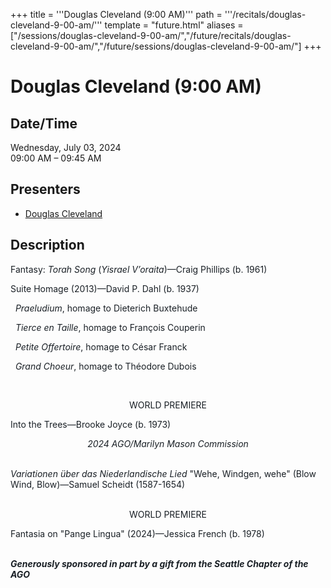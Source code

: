 +++
title = '''Douglas Cleveland (9:00 AM)'''
path = '''/recitals/douglas-cleveland-9-00-am/'''
template = "future.html"
aliases = ["/sessions/douglas-cleveland-9-00-am/","/future/recitals/douglas-cleveland-9-00-am/","/future/sessions/douglas-cleveland-9-00-am/"]
+++

<h1>Douglas Cleveland (9:00 AM)</h1>

<h2>Date/Time</h2>
<p>Wednesday, July 03, 2024<br>
09:00 AM – 09:45 AM</p>
<h2>Presenters</h2>
<ul>
<li><a href="/performers/douglas-cleveland/">Douglas Cleveland</a></li>
</ul>
<h2>Description</h2>

<div class="ag87-crtemvc-hsbk"><div class="css-vsf5of"><p style="text-align:left;" class="carina-rte-public-DraftStyleDefault-block"><span style="color: rgb(26,32,38);">Fantasy:</span> <span style="color: rgb(26,32,38);"><span style="font-style: italic;">Torah Song</span></span> <span style="color: rgb(26,32,38);">(<span style="font-style: italic;">Yisrael V’oraita</span>)—Craig Phillips (b. 1961)</span><br></p><p style="text-align:left;" class="carina-rte-public-DraftStyleDefault-block"><span style="color: rgb(26,32,38);">Suite Homage (2013)—David P. Dahl (b. 1937)</span></p><p style="text-align:left;" class="carina-rte-public-DraftStyleDefault-block">&nbsp; <span style="color: rgb(26,32,38);"><span style="font-style: italic;">Praeludium</span>, homage to Dieterich Buxtehude</span></p><p style="text-align:left;" class="carina-rte-public-DraftStyleDefault-block">&nbsp; <span style="color: rgb(26,32,38);"><span style="font-style: italic;">Tierce en Taille</span>, homage to François Couperin</span></p><p style="text-align:left;" class="carina-rte-public-DraftStyleDefault-block">&nbsp; <span style="color: rgb(26,32,38);"><span style="font-style: italic;">Petite Offertoire</span>, homage to César Franck</span></p><p style="text-align:left;" class="carina-rte-public-DraftStyleDefault-block">&nbsp; <span style="color: rgb(26,32,38);"><span style="font-style: italic;">Grand Choeur</span>, homage to Théodore Dubois</span></p><p style="text-align:left;" class="carina-rte-public-DraftStyleDefault-block">&nbsp;</p><p style="text-align:center;" class="carina-rte-public-DraftStyleDefault-block"><span style="color: rgb(26,32,38);">WORLD PREMIERE</span></p><p style="text-align:left;" class="carina-rte-public-DraftStyleDefault-block"><span style="color: rgb(26,32,38);">Into the Trees—Brooke Joyce (b. 1973)</span></p><p style="text-align:center;" class="carina-rte-public-DraftStyleDefault-block"><span style="color: rgb(26,32,38);"><span style="font-style: italic;">2024 AGO/Marilyn Mason Commission</span></span></p><p style="text-align:left;" class="carina-rte-public-DraftStyleDefault-block"><br><span style="color: rgb(26,32,38);"><span style="font-style: italic;">Variationen über das Niederlandische Lied</span></span> <span style="color: rgb(26,32,38);">"Wehe, Windgen, wehe" (Blow Wind, Blow)—Samuel Scheidt (1587-1654)</span></p><p style="text-align:center;" class="carina-rte-public-DraftStyleDefault-block"><br><span style="color: rgb(26,32,38);">WORLD PREMIERE</span></p><p style="text-align:left;" class="carina-rte-public-DraftStyleDefault-block"><span style="color: rgb(26,32,38);">Fantasia on "Pange Lingua" (2024)—Jessica French (b. 1978)</span></p><p style="text-align:left;" class="carina-rte-public-DraftStyleDefault-block"><br><span style="color: rgb(26,32,38);"><span style="font-weight: bold;"><span style="font-style: italic;">Generously sponsored in part by a gift from the Seattle Chapter of the AGO</span></span></span></p><p class="carina-rte-public-DraftStyleDefault-block">&nbsp;</p></div></div>


